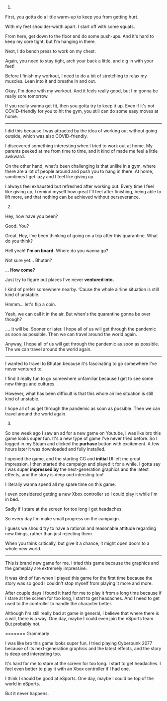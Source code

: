1.

First, you gotta do a little warm-up to keep you from getting hurt.

With my feet shoulder-width apart. I start off with some squats.

From here, get down to the floor and do some push-ups. And it's hard to keep my core tight, but I'm hanging in there.

Next, I do bench press to work on my chest.

Again, you need to stay tight, arch your back a little, and dig in with your feet!

Before I finish my workout, I need to do a bit of stretching to relax my muscles. Lean into it and breathe in and out.

Okay, I'm done with my workout. And it feels really good, but I'm gonna be really sore tomorrow.

If you really wanna get fit, then you gotta try to keep it up. Even if it's not COVID-friendly for you to hit the gym, you still can do some easy moves at home.

-----

I did this because I was attracted by the idea of working out without going outside, which was also COVID-friendly.

I discovered something interesting when I tried to work out at home. My parents peeked at me from time to time, and it kind of made me feel a little awkward.

 On the other hand, what's been challenging is that unlike in a gym, where there are a lot of people around and push you to hang in there. At home, somtimes I get lazy and I feel like giving up.

I always feel exhausted but refreshed after working out. Every time I feel like giving up, I remind myself how great I'll feel after finishing, being able to lift more, and that nothing can be achieved without perseverance.

2.

Hey, how have you been?

Good. You?

Great. Hey, I've been thinking of going on a trip after this quarantine. What do you think?

Hell yeah! **I'm on board.** Where do you wanna go?

Not sure yet... Bhutan?

... **How come?**

Just try to figure out places I've never **ventured into.**

I kind of prefer somewhere nearby. ‘Cause the whole airline situation is still kind of unstable. 

Hmmm... let's flip a coin.

Yeah, we can call it in the air. But when's the quarantine gonna be over though? 

.... It will be. Sooner or later. I hope all of us will get through the pandemic as soon as possible. Then we can travel around the world again. 

Anyway, I hope all of us will get through the pandemic as soon as possible. The we can travel around the world again. 

----

I wanted to travel to Bhutan because it's fascinating to go somewhere I've never ventured to.

I find it really fun to go somewhere unfamiliar because I get to see some new things and cultures.

However, what has been difficult is that this whole airline situation is still kind of unstable.

I hope all of us get through the pandemic as soon as possible. Then we can travel around the world again.

3.

So one week ago I saw an ad for a new game on Youtube, I was like bro this game looks super fun. It's a new type of game I've never tried before. So I logged in my Steam and clicked the **purhase** button with excitement. A few hours later it was downloaded and fully installed.

I opened the game, and the starting CG and **initial** UI left me great impression. I then started the campaign and played it for a while. I gotta say I was super **impressed by** the next-generation graphics and the latest effects, and the story is deep and intersting too!

I literally wanna spend all my spare time on this game.

I even considered getting a new Xbox controller so I could play it while I'm in bed.

Sadly if I stare at the screen for too long I get headaches.

So every day I'm make small progress on the campaign.

I guess we should try to have a rational and reasonable attitude regarding new things, rather than just rejecting them.

When you think critically, but give it a chance, it might open doors to a whole new world.

----

This is brand new game for me. I tried this game because the graphics and the gameplay are extremely impressive.

It was kind of fun when I played this game for the first time because the story was so good I couldn't stop myself from playing it more and more.

After couple days I found it hard for me to play it from a long time because if I stare at the screen for too long, I start to get headaches. And I need to get used to the controller to handle the character better.

Although I'm still really bad at game in general, I believe that where there is a will, there is a way. One day, maybe I could even join the eSports team. But probably not.



======= Grammarly

I was like bro this game looks super fun. I tried playing Cyberpunk 2077 because of its next-generation graphics and the latest effects, and the story is deep and interesting too.

It's hard for me to stare at the screen for too long. I start to get headaches. I feel even better to play it with an Xbox controller if I had one. 

I think I should be good at eSports. One day, maybe I could be top of the world in eSports. 

But it never happens. 